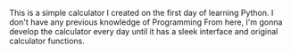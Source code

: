 This is a simple calculator I created on the first day of learning Python.
I don't have any previous knowledge of Programming
From here, I'm gonna develop the calculator every day until it has a sleek interface and original calculator functions.